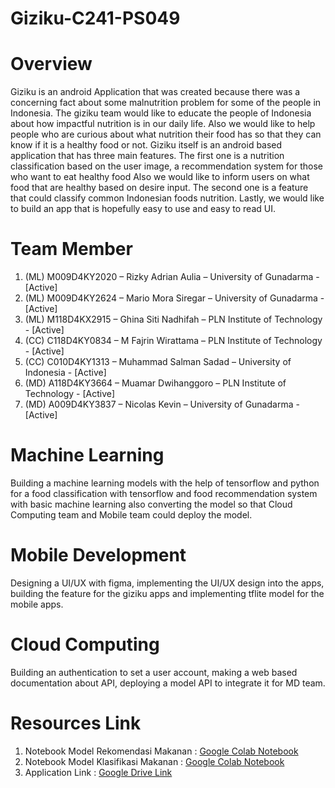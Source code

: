 # Giziku-C241-PS049

# Overview
Giziku is an android Application that was created because there was a concerning fact about some malnutrition problem for some of the people in Indonesia. The giziku team would like to educate the people of Indonesia about how impactful nutrition is in our daily life. Also we would like to help people who are curious about what nutrition their food has so that they can know if it is a healthy food or not. Giziku itself is an android based application that has three main features. The first one is a nutrition classification based on the user image, a recommendation system  for those who want to eat healthy food Also we would like to inform users on what food that are healthy based on desire input. The second one is a feature that could classify common Indonesian foods nutrition.  Lastly,  we would like to build an app that is hopefully easy to use and easy to read UI.

# Team Member
1. (ML) M009D4KY2020 – Rizky Adrian Aulia – University of Gunadarma - [Active]
2. (ML) M009D4KY2624 – Mario Mora Siregar – University of Gunadarma - [Active]
3. (ML) M118D4KX2915 – Ghina Siti Nadhifah – PLN Institute of Technology - [Active]
3. (CC) C118D4KY0834 – M Fajrin Wirattama –  PLN Institute of Technology - [Active]
4. (CC) C010D4KY1313 – Muhammad Salman Sadad – University of Indonesia - [Active]
5. (MD) A118D4KY3664 – Muamar Dwihanggoro –  PLN Institute of Technology - [Active]
6. (MD) A009D4KY3837 – Nicolas Kevin – University of Gunadarma - [Active]

# Machine Learning
Building a machine learning models with the help of tensorflow and python for a food classification with tensorflow and food recommendation system with basic machine learning also converting the model so that Cloud Computing team and Mobile team could deploy the model.

# Mobile Development
Designing a UI/UX with figma, implementing the UI/UX design into the apps, building the feature for the giziku apps and implementing tflite model for the mobile apps.

# Cloud Computing
Building an authentication to set a  user account, making a web based documentation about API, deploying a model API to integrate it for MD team.

# Resources Link
1. Notebook Model Rekomendasi Makanan : [Google Colab Notebook](https://colab.research.google.com/drive/1wtE-i0X3ge73lm9YcNxMHBDg69LNWXj2?usp=sharing)
2. Notebook Model Klasifikasi Makanan : [Google Colab Notebook](https://colab.research.google.com/drive/1ke1GZwW2zXZurbUdLks-ZA_D6MCeMPTJ?usp=sharing)
3. Application Link : [Google Drive Link](https://drive.google.com/file/d/1IrL3HwdGCBDIWKC6mrCx-3Xf4kUcZtZm/view?usp=sharing)
